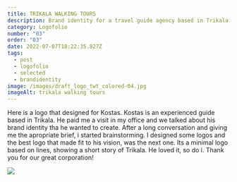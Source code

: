 ```yaml
---
title: TRIKALA WALKING TOURS
description: Brand identity for a travel guide agency based in Trikala, Thessaly
category: Logofolio
number: "03"
order: "03"
date: 2022-07-07T18:22:35.827Z
tags:
  - post
  - logofolio
  - selected
  - brandidentity
image: /images/draft_logo_twt_colored-04.jpg
imageAlt: trikala walking tours
---
```

Here is a logo that designed for Kostas. Kostas is an experienced guide based in Trikala. He paid me a visit in my office and we talked about his brand identity tha he wanted to create. After a long conversation and giving me the apropriate brief, i started brainstorming. I designed some logos and the best logo that made fit to his vision, was the next one. Its a minimal logo based on lines, showing a short story of Trikala. He loved it, so do i. Thank you for our great corporation! 

![](/images/untitled-1-01.jpg)